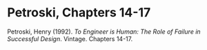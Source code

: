 Petroski, Chapters 14-17
========================

Petroski, Henry (1992). _To Engineer is Human: The Role of Failure in Successful Design_. Vintage. Chapters 14-17.
